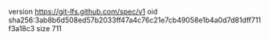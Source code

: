 version https://git-lfs.github.com/spec/v1
oid sha256:3ab8b6d508ed57b2033ff47a4c76c21e7cb49058e1b4a0d7d81dff711f3a18c3
size 711
